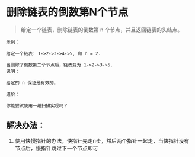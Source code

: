 # 删除链表的倒数第N个节点

> 给定一个链表，删除链表的倒数第 n 个节点，并且返回链表的头结点。

```
示例：

给定一个链表: 1->2->3->4->5, 和 n = 2.

当删除了倒数第二个节点后，链表变为 1->2->3->5.
说明：

给定的 n 保证是有效的。

进阶：

你能尝试使用一趟扫描实现吗？
```


## 解决办法：
1. 使用快慢指针的办法，快指针先走n步，然后两个指针一起走，当快指针没有节点后，慢指针跳过下一个节点即可
